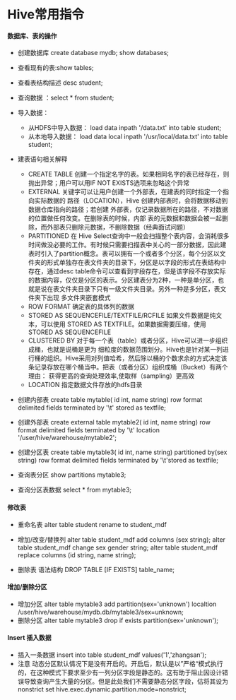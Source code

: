 ﻿# Hive常用指令
#### 数据库、表的操作
- 创建数据库
	create database mydb;
	show databases;
- 查看现有的表:show tables;
- 查看表结构描述 desc student;
- 查询数据 ：select * from student;
- 导入数据：
	- 从HDFS中导入数据：
		load data inpath '/data.txt' into table student;
	- 从本地导入数据：
		load data local inpath '/usr/local/data.txt' into table student;
	
- 建表语句相关解释
	- CREATE TABLE 创建一个指定名字的表。如果相同名字的表已经存在，则抛出异常；用户可以用IF NOT EXISTS选项来忽略这个异常
	- EXTERNAL 关键字可以让用户创建一个外部表，在建表的同时指定一个指向实际数据的 路径（LOCATION），Hive 创建内部表时，会将数据移动到数据仓库指向的路径；若创建 外部表，仅记录数据所在的路径，不对数据的位置做任何改变。在删除表的时候，内部 表的元数据和数据会被一起删除，而外部表只删除元数据，不删除数据（经典面试问题）
	- PARTITIONED 在 Hive Select查询中一般会扫描整个表内容，会消耗很多时间做没必要的工作。有时候只需要扫描表中关心的一部分数据，因此建表时引入了partition概念。表可以拥有一个或者多个分区，每个分区以文件夹的形式单独存在表文件夹的目录下，分区是以字段的形式在表结构中存在，通过desc table命令可以查看到字段存在，但是该字段不存放实际的数据内容，仅仅是分区的表示。分区建表分为2种，一种是单分区，也就是说在表文件夹目录下只有一级文件夹目录。另外一种是多分区，表文件夹下出现 多文件夹嵌套模式
	- ROW FORMAT 	确定表的具体列的数据
	- STORED AS SEQUENCEFILE/TEXTFILE/RCFILE 如果文件数据是纯文本，可以使用 STORED AS TEXTFILE。如果数据需要压缩，使用 STORED AS SEQUENCEFILE
	- CLUSTERED BY 对于每一个表（table）或者分区，Hive可以进一步组织成桶，也就是说桶是更为 细粒度的数据范围划分。Hive也是针对某一列进行桶的组织。Hive采用对列值哈希，然后除以桶的个数求余的方式决定该条记录存放在哪个桶当中。把表（或者分区）组织成桶（Bucket）有两个理由：
		获得更高的查询处理效率,使取样（sampling）更高效
	- LOCATION 指定数据文件存放的hdfs目录
- 创建内部表
	create table mytable(
		id int, 
		name string) 
	row format delimited fields terminated by '\t' stored as textfile;

- 创建外部表
	create external table mytable2(
		id int, 
		name string)
	row format delimited fields terminated by '\t' location '/user/hive/warehouse/mytable2';
- 创建分区表
	create table mytable3(
		id int, 
		name string)
	partitioned by(sex string) row format delimited fields terminated by '\t'stored as textfile;
- 查询表分区
	show partitions mytable3;
- 查询分区表数据
	select * from mytable3;
	
#### 修改表
- 重命名表
	alter table student rename to student_mdf
	
- 增加/改变/替换列
	alter table student_mdf add columns (sex string);
	alter table student_mdf change sex gender string;
	alter table student_mdf replace columns (id string, name string);

- 删除表
	语法结构
	DROP TABLE [IF EXISTS] table_name;

#### 增加/删除分区
- 增加分区
	alter table mytable3 add partition(sex='unknown') localtion /user/hive/warehouse/mydb.db/mytable3/sex=unknown;
- 删除分区
	alter table mytable3 drop if exists partition(sex='unknown');

#### Insert 插入数据
- 插入一条数据
	insert into table student_mdf values('1','zhangsan');
- 注意
	动态分区默认情况下是没有开启的。开启后，默认是以”严格“模式执行的，在这种模式下要求至少有一列分区字段是静态的。这有助于阻止因设计错误导致查询产生大量的分区。但是此处我们不需要静态分区字段，估将其设为 nonstrict
	set hive.exec.dynamic.partition.mode=nonstrict;